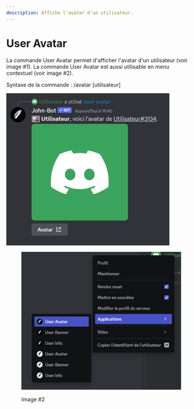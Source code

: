 ```yaml
---
description: Affiche l'avatar d'un utilisateur.
---
```


# User Avatar

La commande User Avatar permet d'afficher l'avatar d'un utilisateur (voir image #1). La commande User Avatar est aussi utilisable en menu contextuel (voir image #2).&#x20;

Syntaxe de la commande : /avatar \[utilisateur]

![Image #1](../../../.gitbook/assets/UserAvatar.png)

<figure><img src="../../../.gitbook/assets/ContextUserAvatar (1).png" alt=""><figcaption><p>Image #2</p></figcaption></figure>

